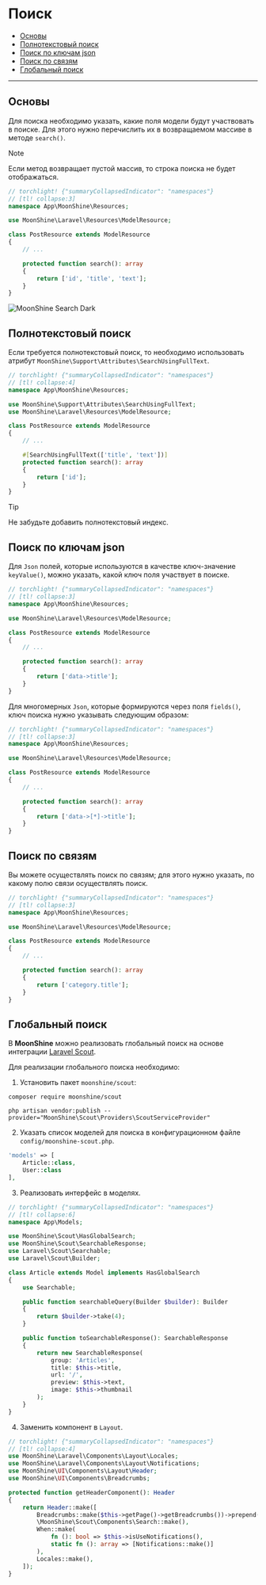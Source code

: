 # Поиск

- [Основы](#basics)
- [Полнотекстовый поиск](#fulltext)
- [Поиск по ключам json](#json)
- [Поиск по связям](#relation)
- [Глобальный поиск](#global)

---

<a name="basics"></a>
## Основы

Для поиска необходимо указать, какие поля модели будут участвовать в поиске.
Для этого нужно перечислить их в возвращаемом массиве в методе `search()`.

> [!NOTE]
> Если метод возвращает пустой массив, то строка поиска не будет отображаться.

```php
// torchlight! {"summaryCollapsedIndicator": "namespaces"}
// [tl! collapse:3]
namespace App\MoonShine\Resources;

use MoonShine\Laravel\Resources\ModelResource;

class PostResource extends ModelResource
{
    // ...

    protected function search(): array
    {
        return ['id', 'title', 'text'];
    }
}
```

![MoonShine Search Dark](https://raw.githubusercontent.com/moonshine-software/doc/3.x/resources/screenshots/search_dark.png)

<a name="fulltext"></a>
## Полнотекстовый поиск

Если требуется полнотекстовый поиск, то необходимо использовать атрибут `MoonShine\Support\Attributes\SearchUsingFullText`.

```php
// torchlight! {"summaryCollapsedIndicator": "namespaces"}
// [tl! collapse:4]
namespace App\MoonShine\Resources;

use MoonShine\Support\Attributes\SearchUsingFullText;
use MoonShine\Laravel\Resources\ModelResource;

class PostResource extends ModelResource
{
    // ...

    #[SearchUsingFullText(['title', 'text'])]
    protected function search(): array
    {
        return ['id'];
    }
}
```

> [!TIP] 
> Не забудьте добавить полнотекстовый индекс.

<a name="json"></a>
## Поиск по ключам json

Для `Json` полей, которые используются в качестве ключ-значение `keyValue()`, можно указать, какой ключ поля участвует в поиске.

```php
// torchlight! {"summaryCollapsedIndicator": "namespaces"}
// [tl! collapse:3]
namespace App\MoonShine\Resources;

use MoonShine\Laravel\Resources\ModelResource;

class PostResource extends ModelResource
{
    // ...

    protected function search(): array
    {
        return ['data->title'];
    }
}
```

Для многомерных `Json`, которые формируются через поля `fields()`, ключ поиска нужно указывать следующим образом:

```php
// torchlight! {"summaryCollapsedIndicator": "namespaces"}
// [tl! collapse:3]
namespace App\MoonShine\Resources;

use MoonShine\Laravel\Resources\ModelResource;

class PostResource extends ModelResource
{
    // ...

    protected function search(): array
    {
        return ['data->[*]->title'];
    }
}
```

<a name="relation"></a>
## Поиск по связям

Вы можете осуществлять поиск по связям; для этого нужно указать, по какому полю связи осуществлять поиск.

```php
// torchlight! {"summaryCollapsedIndicator": "namespaces"}
// [tl! collapse:3]
namespace App\MoonShine\Resources;

use MoonShine\Laravel\Resources\ModelResource;

class PostResource extends ModelResource
{
    // ...

    protected function search(): array
    {
        return ['category.title'];
    }
}
```

<a name="global"></a>
## Глобальный поиск

В **MoonShine** можно реализовать глобальный поиск на основе интеграции [Laravel Scout](https://laravel.com/docs/scout).

Для реализации глобального поиска необходимо:

1. Установить пакет `moonshine/scout`:

```shell
composer require moonshine/scout
```

```shell
php artisan vendor:publish --provider="MoonShine\Scout\Providers\ScoutServiceProvider"
```

2. Указать список моделей для поиска в конфигурационном файле `config/moonshine-scout.php`.

```php
'models' => [
    Article::class,
    User::class
],
```

3. Реализовать интерфейс в моделях.

```php
// torchlight! {"summaryCollapsedIndicator": "namespaces"}
// [tl! collapse:6]
namespace App\Models;

use MoonShine\Scout\HasGlobalSearch;
use MoonShine\Scout\SearchableResponse;
use Laravel\Scout\Searchable;
use Laravel\Scout\Builder;

class Article extends Model implements HasGlobalSearch
{
    use Searchable;

    public function searchableQuery(Builder $builder): Builder
    {
        return $builder->take(4);
    }

    public function toSearchableResponse(): SearchableResponse
    {
        return new SearchableResponse(
            group: 'Articles',
            title: $this->title,
            url: '/',
            preview: $this->text,
            image: $this->thumbnail
        );
    }
}
```

4. Заменить компонент в `Layout`.

```php
// torchlight! {"summaryCollapsedIndicator": "namespaces"}
// [tl! collapse:4]
use MoonShine\Laravel\Components\Layout\Locales;
use MoonShine\Laravel\Components\Layout\Notifications;
use MoonShine\UI\Components\Layout\Header;
use MoonShine\UI\Components\Breadcrumbs;

protected function getHeaderComponent(): Header
{
    return Header::make([
        Breadcrumbs::make($this->getPage()->getBreadcrumbs())->prepend($this->getHomeUrl(), icon: 'home'),
        \MoonShine\Scout\Components\Search::make(),
        When::make(
            fn (): bool => $this->isUseNotifications(),
            static fn (): array => [Notifications::make()]
        ),
        Locales::make(),
    ]);
}
```
